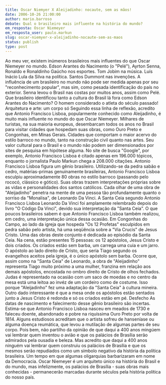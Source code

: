 ```yaml
---
title: Oscar Niemyer X Aleijadinho: nocaute, sem as mãos!
date: 2006-10-26 21:00:00
author: mario.barroso
debate: Qual o brasileiro mais influente na história do mundo?    
em_resposta: Oscar Niemeyer
em_resposta_user: paulo.markun
slug: oscar-niemyer-x-aleijadinho-nocaute-sem-as-maos
status: publish 
type: post
---
```


Ao meu ver, existem inúmeros brasileiros mais influentes do que Oscar Niemeyer no mundo. Edson Arantes do Nacimento (o "Pelé"), Ayrton Senna, Ronaldo e Ronaldinho Gaúcho nos esportes. Tom Jobim na música. Luís Inácio Lula da Silva na política. Santos Dummont nas invenções.
A influência de um brasileiro no mundo não pode ser medida apenas por seu "reconhecimento popular", mas sim, como pesada identificação do país no exterior. Senna levou o Brasil nas costas por muitos anos, assim como Pelé. Que brasileiro identificou tanto a cultura do Brasil lá fora como Edson Arantes do Nacimento? O homem considerado o atleta do século passado!
Arquitetura e arte: um corpo só
Seguindo essa linha de reflexão, acredito que Antonio Francisco Lisboa, popularmente conhecido como Aleijadinho, é muito mais influente no mundo do que Oscar Niemeyer.
Milhares de turistas, na sua maioria europeus, desembarcam todos os anos no Brasil para visitar cidades que hospedam suas obras, como Ouro Preto e Congonhas, em Minas Gerais. Cidades que comportam o maior acervo do estilo barroco no mundo, tanto na construção civil quanto nas artes.
Seu valor cultural para o Brasil e o mundo não podem ser dimensionados por sites de pesquisa em hipótese alguma. No site de busca "Google", por exemplo, Antonio Francisco Lisboa é citado apenas em 196.000 tópicos, enquanto o jornalista Paulo Markun chega a 208.000 citações.
Antonio Francisco Lisboa figura um gênio brasileiro. Utilizando-se da pedra sabão e cedro, matérias-primas genuinamente brasileiras, Antonio Francisco Lisboa esculpiu aproximadamente 80 obras no estilo barroco (passando pelo rococó, clássico e gótico). Suas obras trazem interpretações próprias sobre as vidas e personalidades dos santos católicos. Cada olhar de uma obra de "Aleijadinho" penetra na mente de uma pessoa tão profundamente quanto o sorriso da "Monalisa", de Leonardo Da Vinci.
A Santa Ceia segundo Antonio Francisco Lisboa
Leonardo Da Vinci foi amplamente relembrado depois do livro "O Código Da Vinci", devido sua interpretação da "Santa Ceia". O que poucos brasileiros sabem é que Antonio Francisco Lisboa também realizou, em cedro, uma interpretação única dessa ocasião.
Em Congonhas do Campo, ao lado da igreja que hospeda "Os 12 Profetas" esculpidos em pedra sabão pelo artista, há uma seqüência sobre a "Via Crucis" de Jesus Cristo.
Uma das obras deste conjunto é dedicada ao episódio da Santa Ceia. Na cena, estão presentes 15 pessoas: os 12 apóstolos, Jesus Cristo e dois criados. Os criados estão sem barba, um carrega uma cuia e um jarro. O apóstolo ao lado direito de Cristo, que seria Tiago segundo os evangelhos aceitos pela igreja, é o único apóstolo sem barba. Ocorre que, assim como na "Santa Ceia" de Leonardo, a obra de "Aleijadinho" representa Tiago muito próximo a uma mulher, franzina em relação aos demais apóstolos, encostada no ombro direito de Cristo de olhos fechados.
Judas é representado na ocasião com um saco de moedas e no centro da mesa está uma leitoa ao invéz de um cordeiro como de costume. Isso porque "Aleijadinho" fez uma adaptação da "Santa Ceia" à cultura mineira. Outro dado interessante é que a mesa onde os apóstolos estão sentados junto a Jesus Cristo é redonda e só os criados estão em pé.
Desfecho
As datas de nascimento e falecimento desse gênio brasileiro são incertas. Estima-se que Antonio Francisco Lisboa nasceu em meados de 1730 e faleceu doente, abandonado e pobre na riquíssima Ouro Preto por volta de 1814. Alguns estudiosos acreditam que o artista sofreu de hanseníase ou alguma doença reumática, que levou a mutilação de algumas partes de seu corpo.
Pois bem, não partilho da opinião de que daqui a 400 anos mingúem vai lembrar quem inventou o avião e que os palácios de Brasília serão admirados pela ousadia e beleza. Mas acredito que daqui a 400 anos ninguém vai lembrar quem construiu os palácios de Brasília e que os mesmos serão repudiados como um símbolo negativo da história da política brasileira. Um tempo em que algumas oligarquias barbarizaram em nome da Democracia.
Oscar Niemeyer é um arquiteto único na história do Brasil e do mundo, mas infelizmente, os palácios de Brasília - suas obras mais conhecidas - permanecerão marcadas durante séculos pela história política do nosso país.
